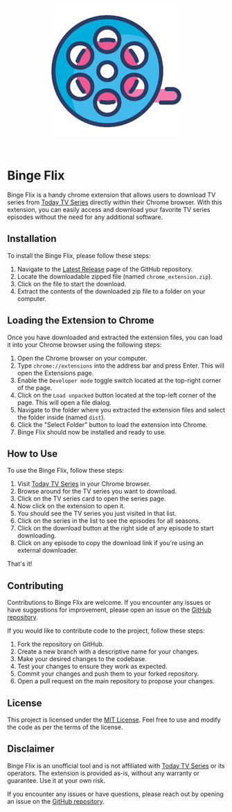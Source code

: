 <br />

<p align="center">
  <img height="300" width="300" src="./src/assets/logo.png">
</p>

<br />

# Binge Flix

Binge Flix is a handy chrome extension that allows users to download TV series from [Today TV Series](http://todaytvseries2.com) directly within their Chrome browser. With this extension, you can easily access and download your favorite TV series episodes without the need for any additional software.

## Installation

To install the Binge Flix, please follow these steps:

1. Navigate to the [Latest Release](https://github.com/Sirkastik/binge-flix/releases/latest) page of the GitHub repository.
2. Locate the downloadable zipped file (named `chrome_extension.zip`).
3. Click on the file to start the download.
4. Extract the contents of the downloaded zip file to a folder on your computer.

## Loading the Extension to Chrome

Once you have downloaded and extracted the extension files, you can load it into your Chrome browser using the following steps:

1. Open the Chrome browser on your computer.
2. Type `chrome://extensions` into the address bar and press Enter. This will open the Extensions page.
3. Enable the `Developer mode` toggle switch located at the top-right corner of the page.
4. Click on the `Load unpacked` button located at the top-left corner of the page. This will open a file dialog.
5. Navigate to the folder where you extracted the extension files and select the folder inside (named `dist`).
6. Click the "Select Folder" button to load the extension into Chrome.
7. Binge Flix should now be installed and ready to use.

## How to Use

To use the Binge Flix, follow these steps:

1. Visit [Today TV Series](http://todaytvseries2.com) in your Chrome browser.
2. Browse around for the TV series you want to download.
3. Click on the TV series card to open the series page.
4. Now click on the extension to open it.
5. You should see the TV series you just visited in that list.
6. Click on the series in the list to see the episodes for all seasons.
7. Click on the download button at the right side of any episode to start downloading.
8. Click on any episode to copy the download link if you're using an external downloader.

That's it!

## Contributing

Contributions to Binge Flix are welcome. If you encounter any issues or have suggestions for improvement, please open an issue on the [GitHub repository](https://github.com/Sirkastik/binge-flix/issues).

If you would like to contribute code to the project, follow these steps:

1. Fork the repository on GitHub.
2. Create a new branch with a descriptive name for your changes.
3. Make your desired changes to the codebase.
4. Test your changes to ensure they work as expected.
5. Commit your changes and push them to your forked repository.
6. Open a pull request on the main repository to propose your changes.

## License

This project is licensed under the [MIT License](LICENSE). Feel free to use and modify the code as per the terms of the license.

## Disclaimer

Binge Flix is an unofficial tool and is not affiliated with [Today TV Series](http://todaytvseries2.com) or its operators. The extension is provided as-is, without any warranty or guarantee. Use it at your own risk.

If you encounter any issues or have questions, please reach out by opening an issue on the [GitHub repository](https://github.com/Sirkastik/binge-flix/issues).
